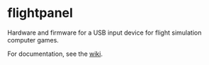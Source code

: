 # flightpanel
Hardware and firmware for a USB input device for flight simulation computer games.

For documentation, see the [wiki](https://github.com/fxkr/flightpanel/wiki).

